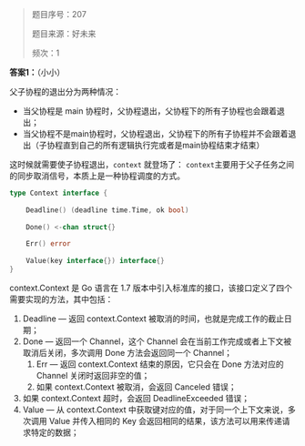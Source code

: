 > 题目序号：207
>
> 题目来源：好未来
>
> 频次：1

**答案1：**（小小）

父子协程的退出分为两种情况：

- 当父协程是 main 协程时，父协程退出，父协程下的所有子协程也会跟着退出；
- 当父协程不是main协程时，父协程退出，父协程下的所有子协程并不会跟着退出（子协程直到自己的所有逻辑执行完或者是main协程结束才结束）

这时候就需要使子协程退出，`context` 就登场了：
`context`主要用于父子任务之间的同步取消信号，本质上是一种协程调度的方式。

```go
type Context interface {
 
    Deadline() (deadline time.Time, ok bool)
 
    Done() <-chan struct{}
 
    Err() error
 
    Value(key interface{}) interface{}
}
```

context.Context 是 Go 语言在 1.7 版本中引入标准库的接口，该接口定义了四个需要实现的方法，其中包括：

1. Deadline — 返回 context.Context 被取消的时间，也就是完成工作的截止日期；
2. Done — 返回一个 Channel，这个 Channel 会在当前工作完成或者上下文被取消后关闭，多次调用 Done 方法会返回同一个 Channel；
   1. Err — 返回 context.Context 结束的原因，它只会在 Done 方法对应的 Channel 关闭时返回非空的值；
   1. 如果 context.Context 被取消，会返回 Canceled 错误；
3. 如果 context.Context 超时，会返回 DeadlineExceeded 错误；
4. Value — 从 context.Context 中获取键对应的值，对于同一个上下文来说，多次调用 Value 并传入相同的 Key 会返回相同的结果，该方法可以用来传递请求特定的数据；